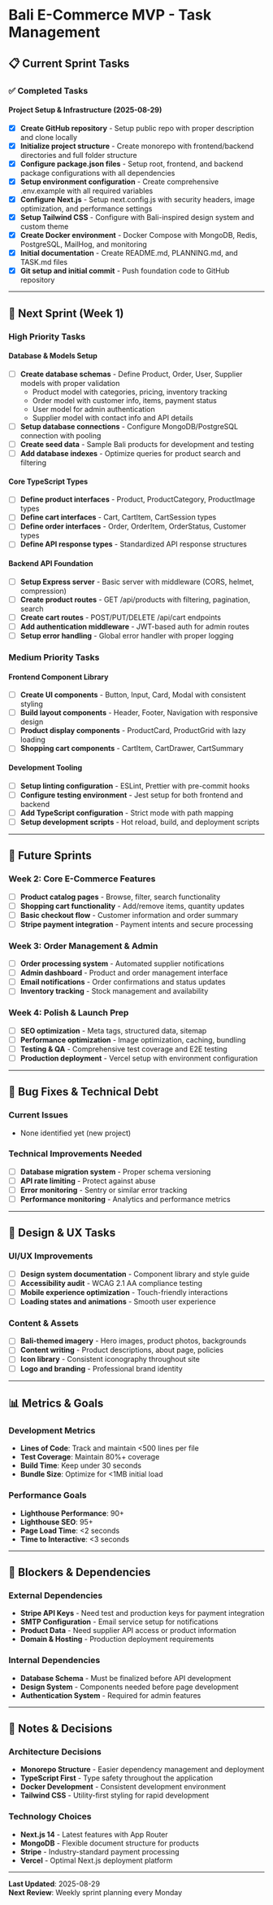 # Bali E-Commerce MVP - Task Management

## 📋 Current Sprint Tasks

### ✅ Completed Tasks

#### Project Setup & Infrastructure (2025-08-29)
- [x] **Create GitHub repository** - Setup public repo with proper description and clone locally
- [x] **Initialize project structure** - Create monorepo with frontend/backend directories and full folder structure
- [x] **Configure package.json files** - Setup root, frontend, and backend package configurations with all dependencies
- [x] **Setup environment configuration** - Create comprehensive .env.example with all required variables
- [x] **Configure Next.js** - Setup next.config.js with security headers, image optimization, and performance settings
- [x] **Setup Tailwind CSS** - Configure with Bali-inspired design system and custom theme
- [x] **Create Docker environment** - Docker Compose with MongoDB, Redis, PostgreSQL, MailHog, and monitoring
- [x] **Initial documentation** - Create README.md, PLANNING.md, and TASK.md files
- [x] **Git setup and initial commit** - Push foundation code to GitHub repository

---

## 🎯 Next Sprint (Week 1)

### High Priority Tasks

#### Database & Models Setup
- [ ] **Create database schemas** - Define Product, Order, User, Supplier models with proper validation
  - Product model with categories, pricing, inventory tracking
  - Order model with customer info, items, payment status
  - User model for admin authentication
  - Supplier model with contact info and API details
- [ ] **Setup database connections** - Configure MongoDB/PostgreSQL connection with pooling
- [ ] **Create seed data** - Sample Bali products for development and testing
- [ ] **Add database indexes** - Optimize queries for product search and filtering

#### Core TypeScript Types
- [ ] **Define product interfaces** - Product, ProductCategory, ProductImage types
- [ ] **Define cart interfaces** - Cart, CartItem, CartSession types  
- [ ] **Define order interfaces** - Order, OrderItem, OrderStatus, Customer types
- [ ] **Define API response types** - Standardized API response structures

#### Backend API Foundation
- [ ] **Setup Express server** - Basic server with middleware (CORS, helmet, compression)
- [ ] **Create product routes** - GET /api/products with filtering, pagination, search
- [ ] **Create cart routes** - POST/PUT/DELETE /api/cart endpoints
- [ ] **Add authentication middleware** - JWT-based auth for admin routes
- [ ] **Setup error handling** - Global error handler with proper logging

### Medium Priority Tasks

#### Frontend Component Library
- [ ] **Create UI components** - Button, Input, Card, Modal with consistent styling
- [ ] **Build layout components** - Header, Footer, Navigation with responsive design
- [ ] **Product display components** - ProductCard, ProductGrid with lazy loading
- [ ] **Shopping cart components** - CartItem, CartDrawer, CartSummary

#### Development Tooling
- [ ] **Setup linting configuration** - ESLint, Prettier with pre-commit hooks
- [ ] **Configure testing environment** - Jest setup for both frontend and backend
- [ ] **Add TypeScript configuration** - Strict mode with path mapping
- [ ] **Setup development scripts** - Hot reload, build, and deployment scripts

---

## 🔄 Future Sprints

### Week 2: Core E-Commerce Features
- [ ] **Product catalog pages** - Browse, filter, search functionality
- [ ] **Shopping cart functionality** - Add/remove items, quantity updates
- [ ] **Basic checkout flow** - Customer information and order summary
- [ ] **Stripe payment integration** - Payment intents and secure processing

### Week 3: Order Management & Admin
- [ ] **Order processing system** - Automated supplier notifications
- [ ] **Admin dashboard** - Product and order management interface
- [ ] **Email notifications** - Order confirmations and status updates
- [ ] **Inventory tracking** - Stock management and availability

### Week 4: Polish & Launch Prep
- [ ] **SEO optimization** - Meta tags, structured data, sitemap
- [ ] **Performance optimization** - Image optimization, caching, bundling
- [ ] **Testing & QA** - Comprehensive test coverage and E2E testing
- [ ] **Production deployment** - Vercel setup with environment configuration

---

## 🐛 Bug Fixes & Technical Debt

### Current Issues
- None identified yet (new project)

### Technical Improvements Needed
- [ ] **Database migration system** - Proper schema versioning
- [ ] **API rate limiting** - Protect against abuse
- [ ] **Error monitoring** - Sentry or similar error tracking
- [ ] **Performance monitoring** - Analytics and performance metrics

---

## 🎨 Design & UX Tasks

### UI/UX Improvements
- [ ] **Design system documentation** - Component library and style guide
- [ ] **Accessibility audit** - WCAG 2.1 AA compliance testing
- [ ] **Mobile experience optimization** - Touch-friendly interactions
- [ ] **Loading states and animations** - Smooth user experience

### Content & Assets
- [ ] **Bali-themed imagery** - Hero images, product photos, backgrounds
- [ ] **Content writing** - Product descriptions, about page, policies
- [ ] **Icon library** - Consistent iconography throughout site
- [ ] **Logo and branding** - Professional brand identity

---

## 📊 Metrics & Goals

### Development Metrics
- **Lines of Code**: Track and maintain <500 lines per file
- **Test Coverage**: Maintain 80%+ coverage
- **Build Time**: Keep under 30 seconds
- **Bundle Size**: Optimize for <1MB initial load

### Performance Goals
- **Lighthouse Performance**: 90+
- **Lighthouse SEO**: 95+
- **Page Load Time**: <2 seconds
- **Time to Interactive**: <3 seconds

---

## 🚨 Blockers & Dependencies

### External Dependencies
- **Stripe API Keys** - Need test and production keys for payment integration
- **SMTP Configuration** - Email service setup for notifications
- **Product Data** - Need supplier API access or product information
- **Domain & Hosting** - Production deployment requirements

### Internal Dependencies
- **Database Schema** - Must be finalized before API development
- **Design System** - Components needed before page development  
- **Authentication System** - Required for admin features

---

## 📝 Notes & Decisions

### Architecture Decisions
- **Monorepo Structure** - Easier dependency management and deployment
- **TypeScript First** - Type safety throughout the application
- **Docker Development** - Consistent development environment
- **Tailwind CSS** - Utility-first styling for rapid development

### Technology Choices
- **Next.js 14** - Latest features with App Router
- **MongoDB** - Flexible document structure for products
- **Stripe** - Industry-standard payment processing
- **Vercel** - Optimal Next.js deployment platform

---

**Last Updated**: 2025-08-29  
**Next Review**: Weekly sprint planning every Monday
